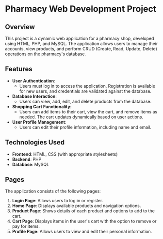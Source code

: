 # Pharmacy Web Development Project

## Overview
This project is a dynamic web application for a pharmacy shop, developed using HTML, PHP, and MySQL. The application allows users to manage their accounts, view products, and perform CRUD (Create, Read, Update, Delete) operations on the pharmacy's database. 

## Features
- **User Authentication**: 
  - Users must log in to access the application. Registration is available for new users, and credentials are validated against the database.
- **Database Interaction**: 
  - Users can view, add, edit, and delete products from the database.
- **Shopping Cart Functionality**: 
  - Users can add items to their cart, view the cart, and remove items as needed. The cart updates dynamically based on user actions.
- **User Profile Management**: 
  - Users can edit their profile information, including name and email.
  
## Technologies Used
- **Frontend**: HTML, CSS (with appropriate stylesheets)
- **Backend**: PHP
- **Database**: MySQL

## Pages
The application consists of the following pages:
1. **Login Page**: Allows users to log in or register.
2. **Home Page**: Displays available products and navigation options.
3. **Product Page**: Shows details of each product and options to add to the cart.
4. **Cart Page**: Displays items in the user's cart with the option to remove or pay for items.
5. **Profile Page**: Allows users to view and edit their personal information.
